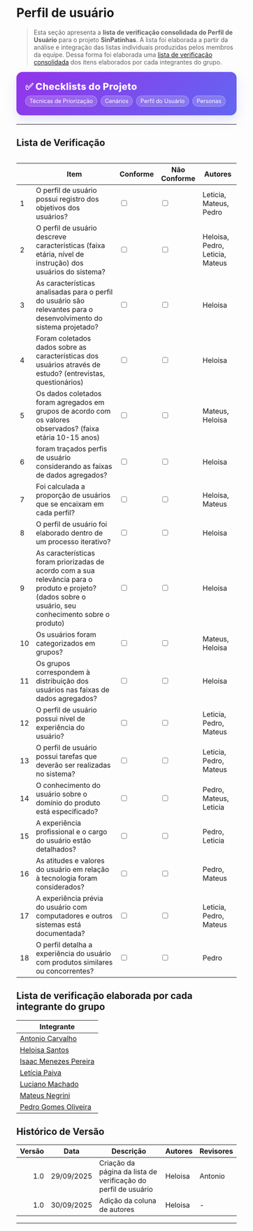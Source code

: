 # Perfil de usuário

> Esta seção apresenta a **lista de verificação consolidada do Perfil de Usuário** para o projeto **SinPatinhas**. A lista foi elaborada a partir da análise e integração das listas individuais produzidas pelos membros da equipe. Dessa forma foi elaborada uma [lista de verificação consolidada](https://docs.google.com/document/d/1DF43VVh7T7nysOwq6M_kkJGDv69z0JjEipR-LwJIa4k/edit?usp=sharing) dos itens elaborados por cada integrantes do grupo.

<div class="plan-hero">
  <div class="plan-hero__title">✅ Checklists do Projeto</div>
  <div class="plan-hero__chips">
    <a href="#/elicitacao/listas_verificacao/lista_tecnicas_priorizacao.md" class="chip">Técnicas de Priorização</span>
    <a href="#/elicitacao/listas_verificacao/lista_cenarios.md" class="chip">Cenários</span>
    <a href="#/elicitacao/listas_verificacao/lista_verificacao_perfil_usuario.md" class="chip">
         Perfil do Usuário
    </a>
    <a href="#/elicitacao/listas_verificacao/lista_personas.md" class="chip">
        Personas
    </a>
  </div>
</div>

---

## Lista de Verificação

<div class="plan-grid">


</div>

<table>
    <thead>
        <tr>
      <th></th>
      <th>Item</th>
      <th>Conforme</th>
      <th>Não Conforme</th>
      <th>Autores</th>
        </tr>
    </thead>
    <tbody>
    <tr>
      <td>1</td>
      <td>O perfil de usuário possui registro dos objetivos dos usuários?</td>
      <td><input type="checkbox" name="conforme1"></td>
      <td><input type="checkbox" name="nao_conforme1"></td>
      <td> Leticia, Mateus, Pedro </td>
    </tr>
    <tr>
      <td>2</td>
      <td>O perfil de usuário descreve características (faixa etária, nível de instrução) dos usuários do sistema?</td>
      <td><input type="checkbox" name="conforme2"></td>
      <td><input type="checkbox" name="nao_conforme2"></td>
      <td>Heloisa, Pedro, Leticia, Mateus </td>
    </tr>
    <tr>
      <td>3</td>
      <td>As características analisadas para o perfil do usuário são relevantes para o desenvolvimento do sistema projetado?</td>
      <td><input type="checkbox" name="conforme3"></td>
      <td><input type="checkbox" name="nao_conforme3"></td>
      <td> Heloisa</td>
    </tr>
    <tr>
      <td>4</td>
      <td>Foram coletados dados sobre as características dos usuários através de estudo? (entrevistas, questionários)</td>
      <td><input type="checkbox" name="conforme4"></td>
      <td><input type="checkbox" name="nao_conforme4"></td>
      <td>Heloisa </td>
    </tr>
    <tr>
      <td>5</td>
      <td>Os dados coletados foram agregados em grupos de acordo com os valores observados? (faixa etária 10-15 anos)</td>
      <td><input type="checkbox" name="conforme5"></td>
      <td><input type="checkbox" name="nao_conforme5"></td>
      <td>Mateus, Heloisa </td>
    </tr>
    <tr>
      <td>6</td>
      <td>foram traçados perfis de usuário considerando as faixas de dados agregados?</td>
      <td><input type="checkbox" name="conforme6"></td>
      <td><input type="checkbox" name="nao_conforme6"></td>
      <td>Heloisa </td>
    </tr>
    <tr>
      <td>7</td>
      <td>Foi calculada a proporção de usuários que se encaixam em cada perfil?</td>
      <td><input type="checkbox" name="conforme7"></td>
      <td><input type="checkbox" name="nao_conforme7"></td>
      <td>  Heloisa, Mateus</td>
    </tr>
    <tr>
      <td>8</td>
      <td>O perfil de usuário foi elaborado dentro de um processo iterativo?</td>
      <td><input type="checkbox" name="conforme8"></td>
      <td><input type="checkbox" name="nao_conforme8"></td>
      <td>Heloisa </td>
    </tr>
    <tr>
      <td>9</td>
      <td>As características foram priorizadas de acordo com a sua relevância para o produto e projeto? (dados sobre o usuário, seu conhecimento sobre o produto)</td>
      <td><input type="checkbox" name="conforme9"></td>
      <td><input type="checkbox" name="nao_conforme9"></td>
      <td>Heloisa </td>
    </tr>
    <tr>
      <td>10</td>
      <td>Os usuários foram categorizados em grupos?</td>
      <td><input type="checkbox" name="conforme10"></td>
      <td><input type="checkbox" name="nao_conforme10"></td>
      <td>Mateus, Heloisa </td>
    </tr>
    <tr>
      <td>11</td>
      <td>Os grupos correspondem à distribuição dos usuários nas faixas de dados agregados?</td>
      <td><input type="checkbox" name="conforme11"></td>
      <td><input type="checkbox" name="nao_conforme11"></td>
      <td>Heloisa </td>
    </tr>
    <tr>
      <td>12</td>
      <td>O perfil de usuário possui nível de experiência do usuário?</td>
      <td><input type="checkbox" name="conforme12"></td>
      <td><input type="checkbox" name="nao_conforme12"></td>
      <td>Leticia, Pedro, Mateus </td>
    </tr>
    <tr>
      <td>13</td>
      <td>O perfil de usuário possui tarefas que deverão ser realizadas no sistema?</td>
      <td><input type="checkbox" name="conforme13"></td>
      <td><input type="checkbox" name="nao_conforme13"></td>
      <td>Leticia, Pedro, Mateus </td>
    </tr>
    <tr>
      <td>14</td>
      <td>O conhecimento do usuário sobre o domínio do produto está especificado? </td>
      <td><input type="checkbox" name="conforme14"></td>
      <td><input type="checkbox" name="nao_conforme14"></td>
      <td>Pedro, Mateus, Leticia </td>
    </tr>
    <tr>
      <td>15</td>
      <td>A experiência profissional e o cargo do usuário estão detalhados?</td>
      <td><input type="checkbox" name="conforme15"></td>
      <td><input type="checkbox" name="nao_conforme15"></td>
      <td>  Pedro, Leticia</td>
    </tr>
    <tr>
      <td>16</td>
      <td>As atitudes e valores do usuário em relação à tecnologia foram considerados?</td>
      <td><input type="checkbox" name="conforme2"></td>
      <td><input type="checkbox" name="nao_conforme2"></td>
      <td> Pedro, Mateus </td>
    </tr>
    <tr>
      <td>17</td>
      <td>A experiência prévia do usuário com computadores e outros sistemas está documentada?</td>
      <td><input type="checkbox" name="conforme15"></td>
      <td><input type="checkbox" name="nao_conforme15"></td>
      <td>   Leticia, Pedro, Mateus</td>
    </tr>
    <tr>
      <td>18</td>
      <td>O perfil detalha a experiência do usuário com produtos similares ou concorrentes?</td>
      <td><input type="checkbox" name="conforme15"></td>
      <td><input type="checkbox" name="nao_conforme15"></td>
      <td>  Pedro</td>
    </tr>
    </tbody>
</table>


## Lista de verificação elaborada por cada integrante do grupo

| Integrante |
|------------|
| [Antonio Carvalho]() |
| [Heloisa Santos](https://docs.google.com/document/d/1_17Gd6IwQEBumfZFkrqFcfNF8LkH3qTYbXeTQScUqBU/edit?usp=sharing) |
| [Isaac Menezes Pereira](https://drive.google.com/file/d/10K9yLQv79emw-F-7O3FqmEQ1JsPAAIJM/view?usp=sharing) |
| [Letícia Paiva](https://docs.google.com/document/d/1xuHtyHvEhJyAizGIzFZXCtbXIvSIoJQDutUVQx49VZ8/edit?tab=t.0) |
| [Luciano Machado]() |
| [Mateus Negrini]() |
| [Pedro Gomes Oliveira]() |

## Histórico de Versão

| Versão | Data       | Descrição                                   | Autores  | Revisores |
|-------:|------------|----------------------------------------------|----------|-----------|
| 1.0    | 29/09/2025 | Criação da página da lista de verificação do perfil de usuário   | Heloisa  | Antonio         |
| 1.0    | 30/09/2025 | Adição da coluna de autores   | Heloisa  | -         |

---

<style>
:root{
  --sp-blue: #3766ae;      
  --sp-blue-600:#2f5a9b;
  --sp-blue-100:#e8f0fb;
  --muted: #475569;
  --bg-card: #ffffff;
  --ring: rgba(55,102,174,.25);
}

/* ====== Hero ====== */
.plan-hero{
  background: linear-gradient(135deg, #9333ea 0%, #6366f1 100%);
  border-radius: 14px;
  padding: 1.25rem 1.25rem;
  color: #fff;
  margin: .5rem 0 1.25rem;
  box-shadow: 0 10px 24px rgba(99,102,241,.18);
}
.plan-hero__title{
  font-size: 1.35rem;
  font-weight: 800;
  letter-spacing: .3px;
}
.plan-hero__chips{ margin-top: .5rem; display:flex; gap:.5rem; flex-wrap: wrap; }
.chip{
  font-size: .8rem;
  background: rgba(255,255,255,.18);
  border: 1px solid rgba(255,255,255,.35);
  padding: .25rem .55rem;
  border-radius: 999px;
  backdrop-filter: blur(2px);
}

/* ====== Grid ====== */
.plan-grid{
  display: grid;
  grid-template-columns: repeat(auto-fit, minmax(240px, 1fr));
  gap: 16px;
  align-items: stretch;
}

/* ====== Card ====== */
.card{
  display: block;
  text-decoration: none !important;
  background: var(--bg-card);
  border: 1px solid #e5e7eb;
  border-radius: 14px;
  padding: 16px 16px 14px;
  box-shadow: 0 2px 12px rgba(0,0,0,.04);
  transition: transform .2s ease, box-shadow .2s ease, border-color .2s ease;
  position: relative;
}
.card::before{
  content:"";
  position:absolute; inset:0;
  border-radius: 14px;
  padding:1px;
  background: linear-gradient(135deg, #8b5cf6 0%, #6366f1 100%);
  -webkit-mask: linear-gradient(#000 0 0) content-box, linear-gradient(#000 0 0);
  -webkit-mask-composite: xor; mask-composite: exclude;
  opacity:.0; transition: opacity .2s ease;
}
.card:hover{
  transform: translateY(-4px);
  box-shadow: 0 10px 22px rgba(0,0,0,.10);
  border-color: transparent;
}
.card:hover::before{ opacity: .9; }

.card__icon{
  width: 46px; height: 46px;
  border-radius: 12px;
  background: var(--sp-blue-100);
  display:grid; place-items:center;
  font-size: 1.35rem;
  margin-bottom: 10px;
  color: var(--sp-blue);
  box-shadow: inset 0 0 0 1px rgba(55,102,174,.12);
}
.card__title{
  font-weight: 700;
  font-size: 1.05rem;
  margin-bottom: 4px;
  color: #0f172a;
}
.card__desc{
  color: var(--muted);
  font-size: .95rem;
  line-height: 1.35;
}
.plan-hero__chips .chip {
  color: #fff !important; 
  text-decoration: none; 
}

.plan-hero__chips .chip:hover {
  background: rgba(255,255,255,.35); 
  color: #fff; 
</style>
